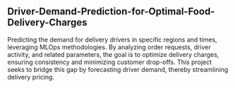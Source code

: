 ## Driver-Demand-Prediction-for-Optimal-Food-Delivery-Charges ##


Predicting the demand for delivery drivers in specific regions and
times, leveraging MLOps methodologies. By analyzing order requests, driver activity,
and related parameters, the goal is to optimize delivery charges, ensuring consistency
and minimizing customer drop-offs.  This project seeks to bridge this gap by forecasting driver
demand, thereby streamlining delivery pricing.
